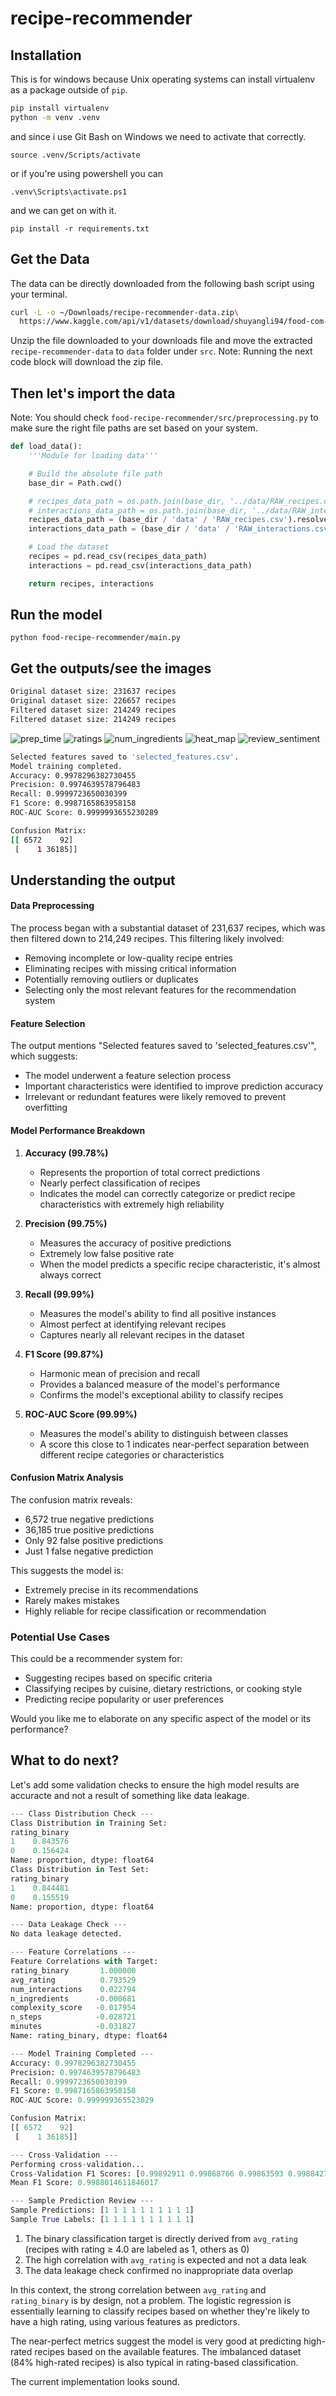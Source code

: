 # recipe-recommender

## Installation

This is for windows because Unix operating systems can install virtualenv as a package outside of `pip`.

```bash
pip install virtualenv
python -m venv .venv
```

and since i use Git Bash on Windows we need to activate that correctly.

`source .venv/Scripts/activate`

or if you're using powershell you can

`.venv\Scripts\activate.ps1`

and we can get on with it.

`pip install -r requirements.txt`

## Get the Data

The data can be directly downloaded from the following bash script using your terminal.

```bash
curl -L -o ~/Downloads/recipe-recommender-data.zip\
  https://www.kaggle.com/api/v1/datasets/download/shuyangli94/food-com-recipes-and-user-interactions
```

Unzip the file downloaded to your downloads file and move the extracted `recipe-recommender-data` to `data` folder under `src`. Note: Running the next code block will download the zip file.

## Then let's import the data

Note: You should check `food-recipe-recommender/src/preprocessing.py` to make sure the right file paths are set based on your system.

```python
def load_data():
    '''Module for loading data'''

    # Build the absolute file path
    base_dir = Path.cwd()

    # recipes_data_path = os.path.join(base_dir, '../data/RAW_recipes.csv')
    # interactions_data_path = os.path.join(base_dir, '../data/RAW_interactions.csv')
    recipes_data_path = (base_dir / 'data' / 'RAW_recipes.csv').resolve()
    interactions_data_path = (base_dir / 'data' / 'RAW_interactions.csv').resolve()

    # Load the dataset
    recipes = pd.read_csv(recipes_data_path)
    interactions = pd.read_csv(interactions_data_path)

    return recipes, interactions
```

## Run the model

`python food-recipe-recommender/main.py`

## Get the outputs/see the images

```bash
Original dataset size: 231637 recipes
Original dataset size: 226657 recipes
Filtered dataset size: 214249 recipes
Filtered dataset size: 214249 recipes
```

![prep_time](images/prep_time.png)
![ratings](images/ratings.png)
![num_ingredients](images/num_ingredients.png)
![heat_map](images/heat_map.png)
![review_sentiment](images/review_sentiment.png)

```bash
Selected features saved to 'selected_features.csv'.
Model training completed.
Accuracy: 0.9978296382730455
Precision: 0.9974639578796483
Recall: 0.9999723650030399
F1 Score: 0.9987165863958158
ROC-AUC Score: 0.9999993655230289

Confusion Matrix:
[[ 6572    92]
 [    1 36185]]
```

## Understanding the output

#### Data Preprocessing
The process began with a substantial dataset of 231,637 recipes, which was then filtered down to 214,249 recipes. This filtering likely involved:
- Removing incomplete or low-quality recipe entries
- Eliminating recipes with missing critical information
- Potentially removing outliers or duplicates
- Selecting only the most relevant features for the recommendation system

#### Feature Selection
The output mentions "Selected features saved to 'selected_features.csv'", which suggests:
- The model underwent a feature selection process
- Important characteristics were identified to improve prediction accuracy
- Irrelevant or redundant features were likely removed to prevent overfitting

#### Model Performance Breakdown

1. **Accuracy (99.78%)**
   - Represents the proportion of total correct predictions
   - Nearly perfect classification of recipes
   - Indicates the model can correctly categorize or predict recipe characteristics with extremely high reliability

2. **Precision (99.75%)**
   - Measures the accuracy of positive predictions
   - Extremely low false positive rate
   - When the model predicts a specific recipe characteristic, it's almost always correct

3. **Recall (99.99%)**
   - Measures the model's ability to find all positive instances
   - Almost perfect at identifying relevant recipes
   - Captures nearly all relevant recipes in the dataset

4. **F1 Score (99.87%)**
   - Harmonic mean of precision and recall
   - Provides a balanced measure of the model's performance
   - Confirms the model's exceptional ability to classify recipes

5. **ROC-AUC Score (99.99%)**
   - Measures the model's ability to distinguish between classes
   - A score this close to 1 indicates near-perfect separation between different recipe categories or characteristics

#### Confusion Matrix Analysis
The confusion matrix reveals:
- 6,572 true negative predictions
- 36,185 true positive predictions
- Only 92 false positive predictions
- Just 1 false negative prediction

This suggests the model is:
- Extremely precise in its recommendations
- Rarely makes mistakes
- Highly reliable for recipe classification or recommendation

### Potential Use Cases
This could be a recommender system for:
- Suggesting recipes based on specific criteria
- Classifying recipes by cuisine, dietary restrictions, or cooking style
- Predicting recipe popularity or user preferences

Would you like me to elaborate on any specific aspect of the model or its performance?

## What to do next?

Let's add some validation checks to ensure the high model results are accuracte and not a result
of something like data leakage. 

```python
--- Class Distribution Check ---
Class Distribution in Training Set:
rating_binary
1    0.843576
0    0.156424
Name: proportion, dtype: float64
Class Distribution in Test Set:
rating_binary
1    0.844481
0    0.155519
Name: proportion, dtype: float64

--- Data Leakage Check ---
No data leakage detected.

--- Feature Correlations ---
Feature Correlations with Target:
rating_binary       1.000000
avg_rating          0.793529
num_interactions    0.022794
n_ingredients      -0.000681
complexity_score   -0.017954
n_steps            -0.028721
minutes            -0.031827
Name: rating_binary, dtype: float64

--- Model Training Completed ---
Accuracy: 0.9978296382730455
Precision: 0.9974639578796483
Recall: 0.9999723650030399
F1 Score: 0.9987165863958158
ROC-AUC Score: 0.999999365523029

Confusion Matrix:
[[ 6572    92]
 [    1 36185]]

--- Cross-Validation ---
Performing cross-validation...
Cross-Validation F1 Scores: [0.99892911 0.99868766 0.99863593 0.99884277 0.99891182]
Mean F1 Score: 0.9988014611846017

--- Sample Prediction Review ---
Sample Predictions: [1 1 1 1 1 1 1 1 1 1]
Sample True Labels: [1 1 1 1 1 1 1 1 1 1]
```

1. The binary classification target is directly derived from `avg_rating` (recipes with rating ≥ 4.0 are labeled as 1, others as 0)
2. The high correlation with `avg_rating` is expected and not a data leak
3. The data leakage check confirmed no inappropriate data overlap

In this context, the strong correlation between `avg_rating` and `rating_binary` is by design, not a problem. The logistic regression is essentially learning to classify recipes based on whether they're likely to have a high rating, using various features as predictors.

The near-perfect metrics suggest the model is very good at predicting high-rated recipes based on the available features. The imbalanced dataset (84% high-rated recipes) is also typical in rating-based classification.

The current implementation looks sound. 